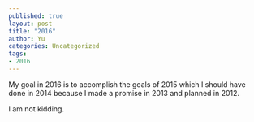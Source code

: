 ```yaml
---
published: true
layout: post
title: "2016"
author: Yu
categories: Uncategorized
tags:
- 2016
---
```


My goal in 2016 is to accomplish the goals of 2015 which I should have done in 2014 because I made a promise in 2013 and planned in 2012.

I am not kidding.
